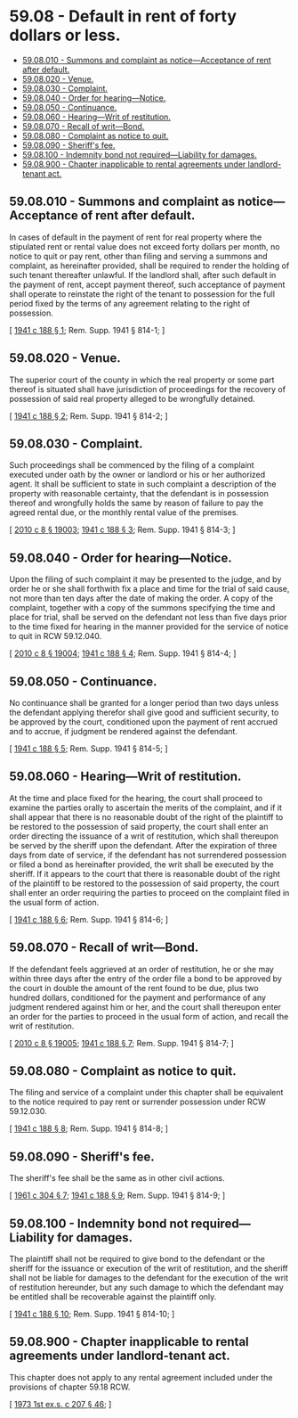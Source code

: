 # 59.08 - Default in rent of forty dollars or less.
* [59.08.010 - Summons and complaint as notice—Acceptance of rent after default.](#5908010---summons-and-complaint-as-noticeacceptance-of-rent-after-default)
* [59.08.020 - Venue.](#5908020---venue)
* [59.08.030 - Complaint.](#5908030---complaint)
* [59.08.040 - Order for hearing—Notice.](#5908040---order-for-hearingnotice)
* [59.08.050 - Continuance.](#5908050---continuance)
* [59.08.060 - Hearing—Writ of restitution.](#5908060---hearingwrit-of-restitution)
* [59.08.070 - Recall of writ—Bond.](#5908070---recall-of-writbond)
* [59.08.080 - Complaint as notice to quit.](#5908080---complaint-as-notice-to-quit)
* [59.08.090 - Sheriff's fee.](#5908090---sheriffs-fee)
* [59.08.100 - Indemnity bond not required—Liability for damages.](#5908100---indemnity-bond-not-requiredliability-for-damages)
* [59.08.900 - Chapter inapplicable to rental agreements under landlord-tenant act.](#5908900---chapter-inapplicable-to-rental-agreements-under-landlord-tenant-act)
## 59.08.010 - Summons and complaint as notice—Acceptance of rent after default.
In cases of default in the payment of rent for real property where the stipulated rent or rental value does not exceed forty dollars per month, no notice to quit or pay rent, other than filing and serving a summons and complaint, as hereinafter provided, shall be required to render the holding of such tenant thereafter unlawful. If the landlord shall, after such default in the payment of rent, accept payment thereof, such acceptance of payment shall operate to reinstate the right of the tenant to possession for the full period fixed by the terms of any agreement relating to the right of possession.

\[ [1941 c 188 § 1](http://leg.wa.gov/CodeReviser/documents/sessionlaw/1941c188.pdf?cite=1941%20c%20188%20§%201); Rem. Supp. 1941 § 814-1; \]

## 59.08.020 - Venue.
The superior court of the county in which the real property or some part thereof is situated shall have jurisdiction of proceedings for the recovery of possession of said real property alleged to be wrongfully detained.

\[ [1941 c 188 § 2](http://leg.wa.gov/CodeReviser/documents/sessionlaw/1941c188.pdf?cite=1941%20c%20188%20§%202); Rem. Supp. 1941 § 814-2; \]

## 59.08.030 - Complaint.
Such proceedings shall be commenced by the filing of a complaint executed under oath by the owner or landlord or his or her authorized agent. It shall be sufficient to state in such complaint a description of the property with reasonable certainty, that the defendant is in possession thereof and wrongfully holds the same by reason of failure to pay the agreed rental due, or the monthly rental value of the premises.

\[ [2010 c 8 § 19003](http://lawfilesext.leg.wa.gov/biennium/2009-10/Pdf/Bills/Session%20Laws/Senate/6239-S.SL.pdf?cite=2010%20c%208%20§%2019003); [1941 c 188 § 3](http://leg.wa.gov/CodeReviser/documents/sessionlaw/1941c188.pdf?cite=1941%20c%20188%20§%203); Rem. Supp. 1941 § 814-3; \]

## 59.08.040 - Order for hearing—Notice.
Upon the filing of such complaint it may be presented to the judge, and by order he or she shall forthwith fix a place and time for the trial of said cause, not more than ten days after the date of making the order. A copy of the complaint, together with a copy of the summons specifying the time and place for trial, shall be served on the defendant not less than five days prior to the time fixed for hearing in the manner provided for the service of notice to quit in RCW 59.12.040.

\[ [2010 c 8 § 19004](http://lawfilesext.leg.wa.gov/biennium/2009-10/Pdf/Bills/Session%20Laws/Senate/6239-S.SL.pdf?cite=2010%20c%208%20§%2019004); [1941 c 188 § 4](http://leg.wa.gov/CodeReviser/documents/sessionlaw/1941c188.pdf?cite=1941%20c%20188%20§%204); Rem. Supp. 1941 § 814-4; \]

## 59.08.050 - Continuance.
No continuance shall be granted for a longer period than two days unless the defendant applying therefor shall give good and sufficient security, to be approved by the court, conditioned upon the payment of rent accrued and to accrue, if judgment be rendered against the defendant.

\[ [1941 c 188 § 5](http://leg.wa.gov/CodeReviser/documents/sessionlaw/1941c188.pdf?cite=1941%20c%20188%20§%205); Rem. Supp. 1941 § 814-5; \]

## 59.08.060 - Hearing—Writ of restitution.
At the time and place fixed for the hearing, the court shall proceed to examine the parties orally to ascertain the merits of the complaint, and if it shall appear that there is no reasonable doubt of the right of the plaintiff to be restored to the possession of said property, the court shall enter an order directing the issuance of a writ of restitution, which shall thereupon be served by the sheriff upon the defendant. After the expiration of three days from date of service, if the defendant has not surrendered possession or filed a bond as hereinafter provided, the writ shall be executed by the sheriff. If it appears to the court that there is reasonable doubt of the right of the plaintiff to be restored to the possession of said property, the court shall enter an order requiring the parties to proceed on the complaint filed in the usual form of action.

\[ [1941 c 188 § 6](http://leg.wa.gov/CodeReviser/documents/sessionlaw/1941c188.pdf?cite=1941%20c%20188%20§%206); Rem. Supp. 1941 § 814-6; \]

## 59.08.070 - Recall of writ—Bond.
If the defendant feels aggrieved at an order of restitution, he or she may within three days after the entry of the order file a bond to be approved by the court in double the amount of the rent found to be due, plus two hundred dollars, conditioned for the payment and performance of any judgment rendered against him or her, and the court shall thereupon enter an order for the parties to proceed in the usual form of action, and recall the writ of restitution.

\[ [2010 c 8 § 19005](http://lawfilesext.leg.wa.gov/biennium/2009-10/Pdf/Bills/Session%20Laws/Senate/6239-S.SL.pdf?cite=2010%20c%208%20§%2019005); [1941 c 188 § 7](http://leg.wa.gov/CodeReviser/documents/sessionlaw/1941c188.pdf?cite=1941%20c%20188%20§%207); Rem. Supp. 1941 § 814-7; \]

## 59.08.080 - Complaint as notice to quit.
The filing and service of a complaint under this chapter shall be equivalent to the notice required to pay rent or surrender possession under RCW 59.12.030.

\[ [1941 c 188 § 8](http://leg.wa.gov/CodeReviser/documents/sessionlaw/1941c188.pdf?cite=1941%20c%20188%20§%208); Rem. Supp. 1941 § 814-8; \]

## 59.08.090 - Sheriff's fee.
The sheriff's fee shall be the same as in other civil actions.

\[ [1961 c 304 § 7](http://leg.wa.gov/CodeReviser/documents/sessionlaw/1961c304.pdf?cite=1961%20c%20304%20§%207); [1941 c 188 § 9](http://leg.wa.gov/CodeReviser/documents/sessionlaw/1941c188.pdf?cite=1941%20c%20188%20§%209); Rem. Supp. 1941 § 814-9; \]

## 59.08.100 - Indemnity bond not required—Liability for damages.
The plaintiff shall not be required to give bond to the defendant or the sheriff for the issuance or execution of the writ of restitution, and the sheriff shall not be liable for damages to the defendant for the execution of the writ of restitution hereunder, but any such damage to which the defendant may be entitled shall be recoverable against the plaintiff only.

\[ [1941 c 188 § 10](http://leg.wa.gov/CodeReviser/documents/sessionlaw/1941c188.pdf?cite=1941%20c%20188%20§%2010); Rem. Supp. 1941 § 814-10; \]

## 59.08.900 - Chapter inapplicable to rental agreements under landlord-tenant act.
This chapter does not apply to any rental agreement included under the provisions of chapter 59.18 RCW.

\[ [1973 1st ex.s. c 207 § 46](http://leg.wa.gov/CodeReviser/documents/sessionlaw/1973ex1c207.pdf?cite=1973%201st%20ex.s.%20c%20207%20§%2046); \]

